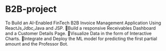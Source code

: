 # B2B-project
To Build an AI-Enabled FinTech B2B Invoice Management Application Using ReactJs,Jdbc,Java and JSP.
 Build a responsive Receivables Dashboard and a Customer Details Page.
 Visualize Data in the form of Interactive Charts.
 Integrate and Deploy the ML model for predicting the first partial amount and the Professor Bot.
